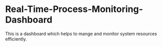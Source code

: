 # Real-Time-Process-Monitoring-Dashboard
This is a dashboard which helps to mange and monitor system resources efficiently.
